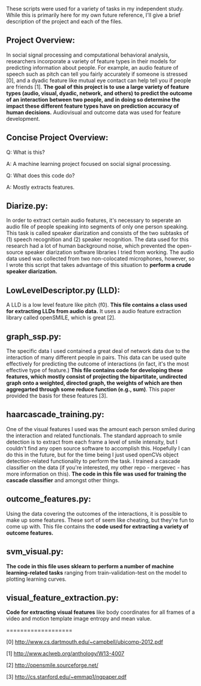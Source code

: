 These scripts were used for a variety of tasks in my independent study. While this is primarily here for my own future reference, I'll give a brief description of the project and each of the files.

Project Overview:
-----------------
In social signal processing and computational behavioral analysis, researchers incorporate a variety of feature types in their models for predicting information about people. For example, an audio feature of speech such as pitch can tell you fairly accurately if someone is stressed [0], and a dyadic feature like mutual eye contact can help tell you if people are friends [1]. <b>The goal of this project is to use a large variety of feature types (audio, visual, dyadic, network, and others) to predict the outcome of an interaction between two people, and in doing so determine the impact these different feature types have on prediction accuracy of human decisions.</b> Audiovisual and outcome data was used for feature development. 

Concise Project Overview:
-------------------------
Q: What is this? 

A: A machine learning project focused on social signal processing.

Q: What does this code do? 

A: Mostly extracts features. 


Diarize.py:
-----------
In order to extract certain audio features, it's necessary to seperate an audio file of people speaking into segments of only one person speaking. This task is called speaker diarization and consists of the two subtasks of (1) speech recognition and (2) speaker recognition. The data used for this research had a lot of human background noise, which prevented the open-source speaker diarization software libraries I tried from working. The audio data used was collected from two non-colocated microphones, however, so I wrote this script that takes advantage of this situation to <b>perform a crude speaker diarization.</b>

LowLevelDescriptor.py (LLD):
----------------------------
A LLD is a low level feature like pitch (f0). <b>This file contains a class used for extracting LLDs from audio data.</b> It uses a audio feature extraction library called openSMILE, which is great [2].

graph_ssp.py:
-------------
The specific data I used contained a great deal of network data due to the interaction of many different people in pairs. This data can be used quite effectively for predicting the outcome of interactions (in fact, it's the most effective type of feature.) <b>This file contains code for developing these features, which mostly consist of projecting the bipartitate, undirected graph onto a weighted, directed graph, the weights of which are then aggregarted through some reduce function (e.g., sum)</b>. This paper provided the basis for these features [3].

haarcascade_training.py:
------------------------
One of the visual features I used was the amount each person smiled during the interaction and related functionals. The standard approach to smile detection is to extract from each frame a level of smile intensity, but I couldn't find any open source software to accomplish this. Hopefully I can do this in the future, but for the time being I just used openCVs object detection-related functionality to perform the task. I trained a cascade classifier on the data (if you're interested, my other repo - mergevec - has more information on this). <b>The code in this file was used for training the cascade classifier</b> and amongst other things. 

outcome_features.py:
--------------------
Using the data covering the outcomes of the interactions, it is possible to make up some features. These sort of seem like cheating, but they're fun to come up with. This file contains the <b>code used for extracting a variety of outcome features.</b> 

svm_visual.py:
--------------
<b>The code in this file uses sklearn to perform a number of machine learning-related tasks</b> ranging from train-validation-test on the model to plotting learning curves. 

visual_feature_extraction.py:
-----------------------------
<b>Code for extracting visual features</b> like body coordinates for all frames of a video and motion template image entropy and mean value.

===================


[0] http://www.cs.dartmouth.edu/~campbell/ubicomp-2012.pdf

[1] http://www.aclweb.org/anthology/W13-4007

[2] http://opensmile.sourceforge.net/

[3] http://cs.stanford.edu/~emmap1/ngpaper.pdf
